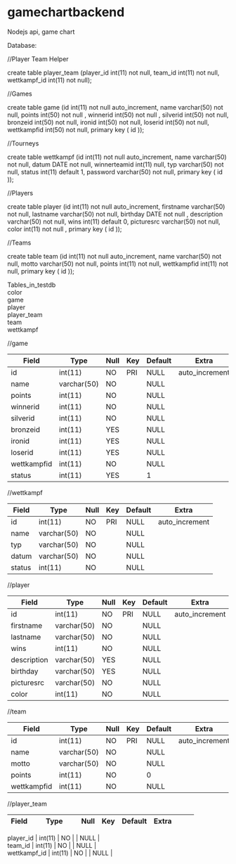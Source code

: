 # gamechartbackend
Nodejs api, game chart

Database:

//Player Team Helper

create table player_team (player_id int(11) not null, team_id int(11) not null, wettkampf_id int(11) not null);

//Games

create table game (id int(11) not null auto_increment, name varchar(50) not null, points int(50) not null , winnerid int(50) not null
, silverid int(50) not null, bronzeid int(50) not null, ironid int(50) not null, loserid int(50) not null, wettkampfid int(50) not null, primary key ( id ));

//Tourneys

create table wettkampf (id int(11) not null auto_increment, name varchar(50) not null, datum DATE not null, winnerteamid int(11) null, typ varchar(50) not null, status int(11) default 1, password varchar(50) not null, primary key ( id ));

//Players

create table player (id int(11) not null auto_increment, firstname varchar(50) not null, lastname varchar(50) not null, birthday DATE not null
, description varchar(50) not null, wins int(11) default 0, picturesrc varchar(50) not null, color int(11) not null , primary key ( id ));

//Teams

create table team (id int(11) not null auto_increment, name varchar(50) not null, motto varchar(50) not null,  points int(11) not null, wettkampfid int(11) not null, primary key ( id ));



 Tables_in_testdb         
 color            
 game             
 player           
 player_team      
 team             
 wettkampf        


//game

 Field | Type | Null | Key | Default | Extra          
--- | --- | --- | --- | --- | ---
id | int(11) | NO | PRI | NULL | auto_increment 
name | varchar(50) | NO | | NULL |                
points | int(11) | NO | | NULL |               
winnerid | int(11) | NO | | NULL |              
silverid | int(11) | NO | | NULL |             
bronzeid | int(11) | YES | | NULL |            
ironid | int(11) | YES | | NULL|              
loserid | int(11) | YES  | | NULL |             
wettkampfid | int(11) | NO | | NULL |           
status | int(11) | YES  | | 1 |         


//wettkampf

Field    | Type        | Null | Key | Default | Extra          
--- | --- | --- | --- | --- | ---
 id       | int(11)     | NO   | PRI | NULL    | auto_increment 
 name     | varchar(50) | NO   |     | NULL    |                
 typ      | varchar(50) | NO   |     | NULL    |               
 datum    | varchar(50) | NO   |     | NULL    |                
 status   | int(11)     | NO   |     | NULL    |                


//player

Field       | Type         | Null | Key | Default | Extra          
--- | --- | --- | --- | --- | ---
 id          | int(11)      | NO   | PRI | NULL    | auto_increment 
 firstname   | varchar(50)  | NO   |     | NULL    |                
 lastname    | varchar(50)  | NO   |     | NULL    |                
 wins        | int(11)      | NO   |     | NULL    |                
 description | varchar(50) | YES  |     | NULL    |                
 birthday    | varchar(50)  | YES  |     | NULL    |                
 picturesrc  | varchar(50)  | NO   |     | NULL    |                
 color       | int(11)      | NO   |     | NULL    |                


//team

Field       | Type        | Null | Key | Default | Extra          
--- | --- | --- | --- | --- | ---
 id          | int(11)     | NO   | PRI | NULL    | auto_increment 
 name        | varchar(50) | NO   |     | NULL    |                
 motto       | varchar(50) | NO   |     | NULL    |                
 points      | int(11)     | NO   |     | 0       |                
 wettkampfid | int(11)     | NO   |     | NULL    |             
 
 
 //player_team
 
 Field       | Type        | Null | Key | Default | Extra          
--- | --- | --- | --- | --- | ---
 
 player_id    | int(11) | NO   |     | NULL    |       
 team_id      | int(11) | NO   |     | NULL    |       
 wettkampf_id | int(11) | NO   |     | NULL    |       

